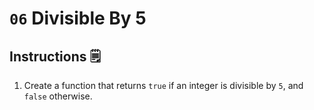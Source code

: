 # `06` Divisible By 5

## Instructions 🗒
1. Create a function that returns `true` if an integer is divisible by `5`, and `false` otherwise.